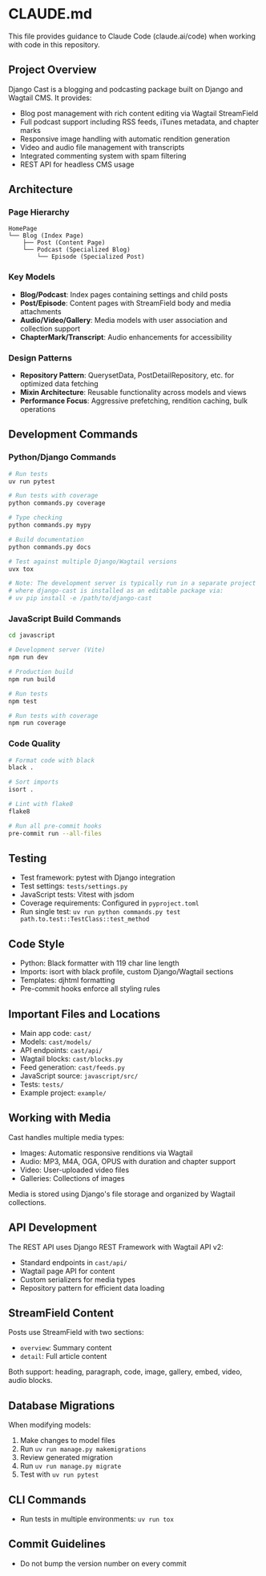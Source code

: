 # CLAUDE.md

This file provides guidance to Claude Code (claude.ai/code) when working with code in this repository.

## Project Overview

Django Cast is a blogging and podcasting package built on Django and Wagtail CMS. It provides:
- Blog post management with rich content editing via Wagtail StreamField
- Full podcast support including RSS feeds, iTunes metadata, and chapter marks
- Responsive image handling with automatic rendition generation
- Video and audio file management with transcripts
- Integrated commenting system with spam filtering
- REST API for headless CMS usage

## Architecture

### Page Hierarchy
```
HomePage
└── Blog (Index Page)
    ├── Post (Content Page)
    └── Podcast (Specialized Blog)
        └── Episode (Specialized Post)
```

### Key Models
- **Blog/Podcast**: Index pages containing settings and child posts
- **Post/Episode**: Content pages with StreamField body and media attachments
- **Audio/Video/Gallery**: Media models with user association and collection support
- **ChapterMark/Transcript**: Audio enhancements for accessibility

### Design Patterns
- **Repository Pattern**: QuerysetData, PostDetailRepository, etc. for optimized data fetching
- **Mixin Architecture**: Reusable functionality across models and views
- **Performance Focus**: Aggressive prefetching, rendition caching, bulk operations

## Development Commands

### Python/Django Commands
```bash
# Run tests
uv run pytest

# Run tests with coverage
python commands.py coverage

# Type checking
python commands.py mypy

# Build documentation
python commands.py docs

# Test against multiple Django/Wagtail versions
uvx tox

# Note: The development server is typically run in a separate project 
# where django-cast is installed as an editable package via:
# uv pip install -e /path/to/django-cast
```

### JavaScript Build Commands
```bash
cd javascript

# Development server (Vite)
npm run dev

# Production build
npm run build

# Run tests
npm test

# Run tests with coverage
npm run coverage
```

### Code Quality
```bash
# Format code with black
black .

# Sort imports
isort .

# Lint with flake8
flake8

# Run all pre-commit hooks
pre-commit run --all-files
```

## Testing

- Test framework: pytest with Django integration
- Test settings: `tests/settings.py`
- JavaScript tests: Vitest with jsdom
- Coverage requirements: Configured in `pyproject.toml`
- Run single test: `uv run python commands.py test path.to.test::TestClass::test_method`

## Code Style

- Python: Black formatter with 119 char line length
- Imports: isort with black profile, custom Django/Wagtail sections
- Templates: djhtml formatting
- Pre-commit hooks enforce all styling rules

## Important Files and Locations

- Main app code: `cast/`
- Models: `cast/models/`
- API endpoints: `cast/api/`
- Wagtail blocks: `cast/blocks.py`
- Feed generation: `cast/feeds.py`
- JavaScript source: `javascript/src/`
- Tests: `tests/`
- Example project: `example/`

## Working with Media

Cast handles multiple media types:
- Images: Automatic responsive renditions via Wagtail
- Audio: MP3, M4A, OGA, OPUS with duration and chapter support
- Video: User-uploaded video files
- Galleries: Collections of images

Media is stored using Django's file storage and organized by Wagtail collections.

## API Development

The REST API uses Django REST Framework with Wagtail API v2:
- Standard endpoints in `cast/api/`
- Wagtail page API for content
- Custom serializers for media types
- Repository pattern for efficient data loading

## StreamField Content

Posts use StreamField with two sections:
- `overview`: Summary content
- `detail`: Full article content

Both support: heading, paragraph, code, image, gallery, embed, video, audio blocks.

## Database Migrations

When modifying models:
1. Make changes to model files
2. Run `uv run manage.py makemigrations`
3. Review generated migration
4. Run `uv run manage.py migrate`
5. Test with `uv run pytest`

## CLI Commands

- Run tests in multiple environments: `uv run tox`

## Commit Guidelines
- Do not bump the version number on every commit
```